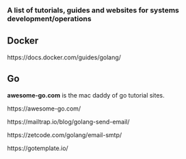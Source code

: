 <h3>A list of tutorials, guides and websites for systems development/operations</h3>

<h2>
    Docker
</h2>
<p>https://docs.docker.com/guides/golang/</p>

<h2>
  Go
</h2>
<p> <b>awesome-go.com</b> is the mac daddy of go tutorial sites. </p>
<p>https://awesome-go.com/</p>
<p>https://mailtrap.io/blog/golang-send-email/</p>
<p>https://zetcode.com/golang/email-smtp/</p>
<p>https://gotemplate.io/</p>
